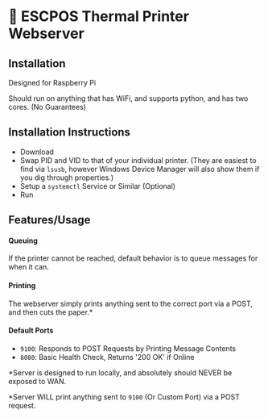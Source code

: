 # :fax: ESCPOS Thermal Printer Webserver

## Installation
Designed for Raspberry Pi

Should run on anything that has WiFi, and supports python, and has two cores. (No Guarantees)
## Installation Instructions
- Download
- Swap PID and VID to that of your individual printer.
  (They are easiest to find via `lsusb`, however Windows Device Manager will also show them if you dig through properties.)
- Setup a `systemctl` Service or Similar (Optional)
- Run

## Features/Usage

#### Queuing
If the printer cannot be reached, default behavior is to queue messages for when it can.
#### Printing
The webserver simply prints anything sent to the correct port via a POST, and then cuts the paper.*

#### Default Ports
- `9100`: Responds to POST Requests by Printing Message Contents
- `8080`: Basic Health Check, Returns '200 OK' if Online

*Server is designed to run locally, and absolutely should NEVER be exposed to WAN.

*Server WILL print anything sent to `9100` (Or Custom Port) via a POST request.
